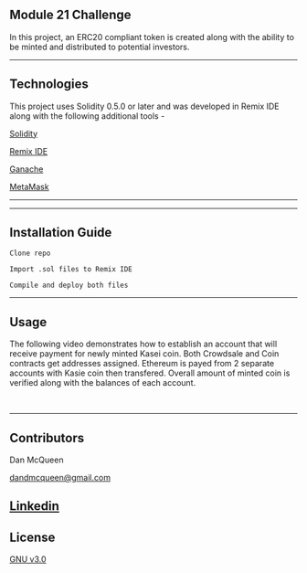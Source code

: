 ## Module 21 Challenge

In this project, an ERC20 compliant token is created along with the ability to be minted and distributed to potential investors.

---

## Technologies

This project uses Solidity 0.5.0 or later and was developed in Remix IDE along with the following additional tools - 

[Solidity](https://docs.soliditylang.org/en/v0.8.17/)

[Remix IDE](https://remix-project.org/)

[Ganache](https://trufflesuite.com/docs/ganache/)

[MetaMask](https://docs.metamask.io/guide/)

---

---

## Installation Guide

```
Clone repo

Import .sol files to Remix IDE

Compile and deploy both files
```
---

## Usage

The following video demonstrates how to establish an account that will receive payment for newly minted Kasei coin.  Both Crowdsale and Coin contracts get addresses assigned.  Ethereum is payed from 2 separate accounts with Kasie coin then transfered.  Overall amount of minted coin is verified along with the balances of each account.

<br/>





---

## Contributors

Dan McQueen

dandmcqueen@gmail.com

[Linkedin](https://www.linkedin.com/in/dan-mcqueen-4a5980238/)
---

## License

[GNU v3.0](LICENSE)

